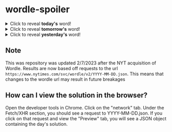 # wordle-spoiler

<details>
  <summary>Click to reveal <b>today's</b> word!</summary>
  <br>
  <b> scout </b>
</details>

<details>
  <summary>Click to reveal <b>tomorrow's</b> word!</summary>
  <br>
  <b> hater </b>
</details>

<details>
  <summary>Click to reveal <b>yesterday's</b> word!</summary>
  <br>
  <b> ennui </b>
</details>

## Note
This was repository was updated 2/7/2023 after the NYT acquisition of Wordle. Results are now based off requests to the url `https://www.nytimes.com/svc/wordle/v2/YYYY-MM-DD.json`. This means that changes to the wordle url may result in future breakages

## How can I view the solution in the browser?
Open the developer tools in Chrome. Click on the "network" tab. Under the Fetch/XHR section, you should see a request to YYYY-MM-DD.json. If you click on that request and view the "Preview" tab, you will see a JSON object containing the day's solution.